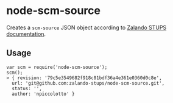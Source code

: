 # node-scm-source

Creates a `scm-source` JSON object according to [Zalando STUPS documentation](http://stups.readthedocs.org/en/latest/user-guide/application-development.html#docker).

## Usage

    var scm = require('node-scm-source');
    scm();
    > { revision: '79c5e3549682f918c81bdf36a4e361e0360d0c8e',
      url: 'git@github.com:zalando-stups/node-scm-source.git',
      status: '',
      author: 'npiccolotto' }